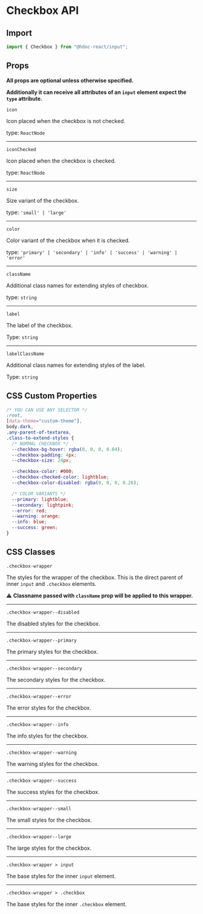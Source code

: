 # Checkbox API

## Import

```js
import { Checkbox } from "@hdoc-react/input";
```

## Props

**All props are optional unless otherwise specified.**

**Additionally it can receive all attributes of an `input` element expect the
`type` attribute.**

`icon`

Icon placed when the checkbox is not checked.

type: `ReactNode`

---

`iconChecked`

Icon placed when the checkbox is checked.

type: `ReactNode`

---

`size`

Size variant of the checkbox.

type: `'small' | 'large'`

---

`color`

Color variant of the checkbox when it is checked.

type: `'primary' | 'secondary' | 'info' | 'success' | 'warning' | 'error'`

---

`className`

Additional class names for extending styles of checkbox.

type: `string`

---

`label`

The label of the checkbox.

Type: `string`

---

`labelClassName`

Additional class names for extending styles of the label.

Type: `string`

## CSS Custom Properties

```css
/* YOU CAN USE ANY SELECTOR */
:root,
[data-theme="custom-theme"],
body.dark,
.any-parent-of-textarea,
.class-to-extend-styles {
  /* NORMAL CHECKBOX */
  --checkbox-bg-hover: rgba(0, 0, 0, 0.04);
  --checkbox-padding: 4px;
  --checkbox-size: 24px;

  --checkbox-color: #000;
  --checkbox-checked-color: lightblue;
  --checkbox-color-disabled: rgba(0, 0, 0, 0.26);

  /* COLOR VARIANTS */
  --primary: lightblue;
  --secondary: lightpink;
  --error: red;
  --warning: orange;
  --info: blue;
  --success: green;
}
```

## CSS Classes

`.checkbox-wrapper`

The styles for the wrapper of the checkbox. This is the direct parent of inner
`input` and `.checkbox` elements.

:warning: **Classname passed with `className` prop will be applied to this wrapper.**

---

`.checkbox-wrapper--disabled`

The disabled styles for the checkbox.

---

`.checkbox-wrapper--primary`

The primary styles for the checkbox.

---

`.checkbox-wrapper--secondary`

The secondary styles for the checkbox.

---

`.checkbox-wrapper--error`

The error styles for the checkbox.

---

`.checkbox-wrapper--info`

The info styles for the checkbox.

---

`.checkbox-wrapper--warning`

The warning styles for the checkbox.

---

`.checkbox-wrapper--success`

The success styles for the checkbox.

---

`.checkbox-wrapper--small`

The small styles for the checkbox.

---

`.checkbox-wrapper--large`

The large styles for the checkbox.

---

`.checkbox-wrapper > input`

The base styles for the inner `input` element.

---

`.checkbox-wrapper > .checkbox`

The base styles for the inner `.checkbox` element.
